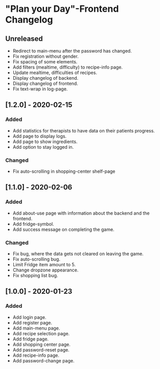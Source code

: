 # "Plan your Day"-Frontend Changelog

## Unreleased

-   Redirect to main-menu after the password has changed.
-   Fix registration without gender.
-   Fix spacing of some elements.
-   Add filters (mealtime, difficulty) to recipe-info page.
-   Update mealtime, difficulties of recipes.
-   Display changelog of backend.
-   Display changelog of frontend.
-   Fix text-wrap in log-page.

## [1.2.0] - 2020-02-15

### Added

-   Add statistics for therapists to have data on their patients progress.
-   Add page to display logs.
-   Add page to show ingredients.
-   Add option to stay logged in.

### Changed

-   Fix auto-scrolling in shopping-center shelf-page

## [1.1.0] - 2020-02-06

### Added

-   Add about-use page with information about the backend and the frontend.
-   Add fridge-symbol.
-   Add success message on completing the game.

### Changed

-   Fix bug, where the data gets not cleared on leaving the game.
-   Fix auto-scrolling bug.
-   Limit Fridge item amount to 5.
-   Change dropzone appearance.
-   Fix shopping list bug.

## [1.0.0] - 2020-01-23

### Added

-   Add login page.
-   Add register page.
-   Add main-menu page.
-   Add recipe selection page.
-   Add fridge page.
-   Add shopping center page.
-   Add password-reset page.
-   Add recipe-info page.
-   Add password-change page.
